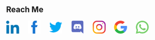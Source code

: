 
## Reach Me

<a href="https://www.linkedin.com/in/siddcode99/" target="_blank">
<img src="Resource_Logo/linkedin.png", height="35" width="auto" alt="Linked_In"></img></a>
&nbsp;&nbsp;&nbsp;&nbsp;

<a href="https://www.facebook.com/siddhartha.dhar.754/" target="_blank">
<img src="Resource_Logo/facebook.png" height="35" width="auto" alt="Facebook"></img></a>
&nbsp;&nbsp;&nbsp;&nbsp;

<a href="https://twitter.com/sidd21thebuddha" target="_blank">
<img src="Resource_Logo/twitter.png" height="35" width="auto" alt="Twitter"></img></a>
&nbsp;&nbsp;&nbsp;&nbsp;

<a href="https://discord.com/users/791689205264547860" target="_blank">
<img src="Resource_Logo/discord.png" height="35" width="auto" alt="Discord"></img></a>
&nbsp;&nbsp;&nbsp;&nbsp;

<a href="https://www.instagram.com/siddhartha.dhar/" target="_blank">
<img src="Resource_Logo/instagram.png" height="35" width="auto" alt="Instagram"></img></a>
&nbsp;&nbsp;&nbsp;&nbsp;

<a href="mailto:siddharthadhar1999@gmail.com" target="_blank">
<img src="Resource_Logo/mail.png" height="35" width="auto" alt="Email"></img></a>
&nbsp;&nbsp;&nbsp;&nbsp;

<a href="https://wa.me/+919836257946" target="_blank">
<img src="Resource_Logo/whatsapp.png" height="35" width="auto" alt="Whatsapp"></img></a>

<!---
Siddhartha1999/Siddhartha1999 is a ✨ special ✨ repository because its `README.md` (this file) appears on your GitHub profile.
You can click the Preview link to take a look at your changes.
--->
